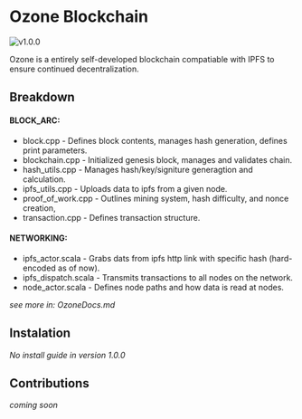 # Ozone Blockchain
![v1.0.0](https://img.shields.io/badge/version-v1.0.0-blue)


Ozone is a entirely self-developed blockchain compatiable with IPFS to ensure continued decentralization.


## Breakdown

#### BLOCK_ARC:
- block.cpp - Defines block contents, manages hash generation, defines print parameters.
- blockchain.cpp - Initialized genesis block, manages and validates chain.
- hash_utils.cpp - Manages hash/key/signiture generagtion and calculation. 
- ipfs_utils.cpp - Uploads data to ipfs from a given node.
- proof_of_work.cpp - Outlines mining system, hash difficulty, and nonce creation,
- transaction.cpp - Defines transaction structure.

#### NETWORKING:
 - ipfs_actor.scala - Grabs dats from ipfs http link with specific hash (hard-encoded as of now).
 - ipfs_dispatch.scala - Transmits transactions to all nodes on the network.
 - node_actor.scala - Defines node paths and how data is read at nodes. 

 *see more in: OzoneDocs.md*

## Instalation

*No install guide in version 1.0.0*

## Contributions

*coming soon*



 



